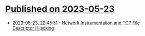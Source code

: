 # [Published on 2023-05-23](index.md)

* [2023-05-23, 22:45:51](https://lobste.rs/s/f3pytl/network_instrumentation_tcp_file) - [Network Instrumentation and TCP File Descriptor Hijacking](https://krisnova.net/posts/network-instrumentation/)
